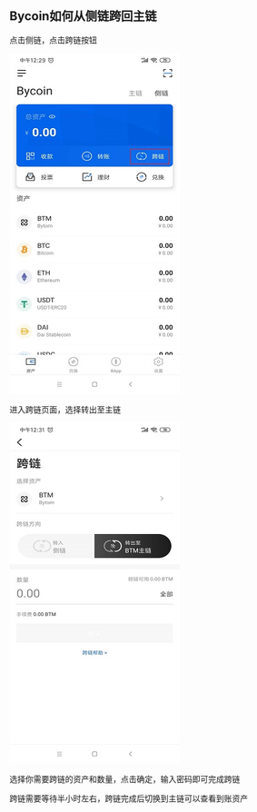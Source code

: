 ## Bycoin如何从侧链跨回主链


点击侧链，点击跨链按钮

![](../images/bycoin-vtob1.jpg)

进入跨链页面，选择转出至主链

![](../images/bycoin-vtob2.jpg)

选择你需要跨链的资产和数量，点击确定，输入密码即可完成跨链

跨链需要等待半小时左右，跨链完成后切换到主链可以查看到账资产